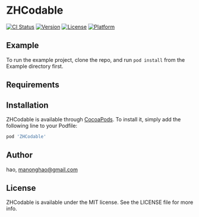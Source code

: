 # ZHCodable

[![CI Status](https://img.shields.io/travis/hao/ZHCodable.svg?style=flat)](https://travis-ci.org/hao/ZHCodable)
[![Version](https://img.shields.io/cocoapods/v/ZHCodable.svg?style=flat)](https://cocoapods.org/pods/ZHCodable)
[![License](https://img.shields.io/cocoapods/l/ZHCodable.svg?style=flat)](https://cocoapods.org/pods/ZHCodable)
[![Platform](https://img.shields.io/cocoapods/p/ZHCodable.svg?style=flat)](https://cocoapods.org/pods/ZHCodable)

## Example

To run the example project, clone the repo, and run `pod install` from the Example directory first.

## Requirements

## Installation

ZHCodable is available through [CocoaPods](https://cocoapods.org). To install
it, simply add the following line to your Podfile:

```ruby
pod 'ZHCodable'
```

## Author

hao, manonghao@gmail.com

## License

ZHCodable is available under the MIT license. See the LICENSE file for more info.
